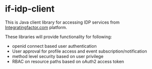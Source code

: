 # if-idp-client
This is Java client library for accessing IDP services from [Integratingfactor.com](http://www.integratingfactor.com) platform.

These libraries will provide functionality for following:
* openid connect based user authentication
* User approval for profile access and event subscription/notification
* method level security based on user privilege
* RBAC on resource paths based on oAuth2 access token

